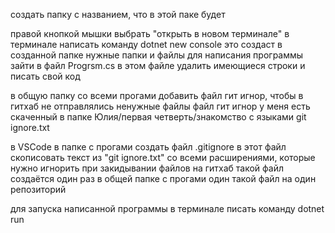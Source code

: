 создать папку с названием, что в этой паке будет

правой кнопкой мышки выбрать "открыть в новом терминале"
в терминале написать команду dotnet new console
это создаст в созданной папке нужные папки и файлы для написания программы
зайти в файл Progrsm.cs
в этом файле удалить имеющиеся строки и писать свой код

в общую папку со всеми прогами добавить файл гит игнор, чтобы в гитхаб не отправлялись ненужные файлы
файл гит игнор у меня есть скаченный в папке Юлия/первая четверть/знакомство с языками
git ignore.txt

в VSCode в папке с прогами создать файл .gitignore
в этот файл скописовать текст из "git ignore.txt" со всеми расширениями, которые нужно игнорить при закидывании файлов на гитхаб 
такой файл создаётся один раз в общей папке с прогами
один такой файл на один репозиторий

для запуска написанной программы в терминале писать команду dotnet run
